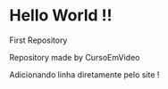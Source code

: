 # Hello World !!
 First Repository

 Repository made by CursoEmVideo
 
 Adicionando linha diretamente pelo site !
